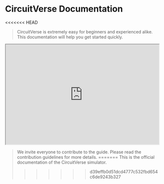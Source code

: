 # CircuitVerse Documentation 

<<<<<<< HEAD
> CircuitVerse is extremely easy for beginners and experienced alike. This documentation will help you get started quickly.

<p style="text-align:center">
    <iframe width="100%" height="330px" src="https://circuitverse.org/simulator/embed/701" id="projectPreview" scrolling="no" webkitAllowFullScreen mozAllowFullScreen allowFullScreen> </iframe>
</p>

> We invite everyone to contribute to the guide. Please read the contribution guidelines for more details.
=======
This is the official documentation of the CircuitVerse simulator. 
>>>>>>> d39effb0d51dcd4777c532fbd654c6de9243b327
